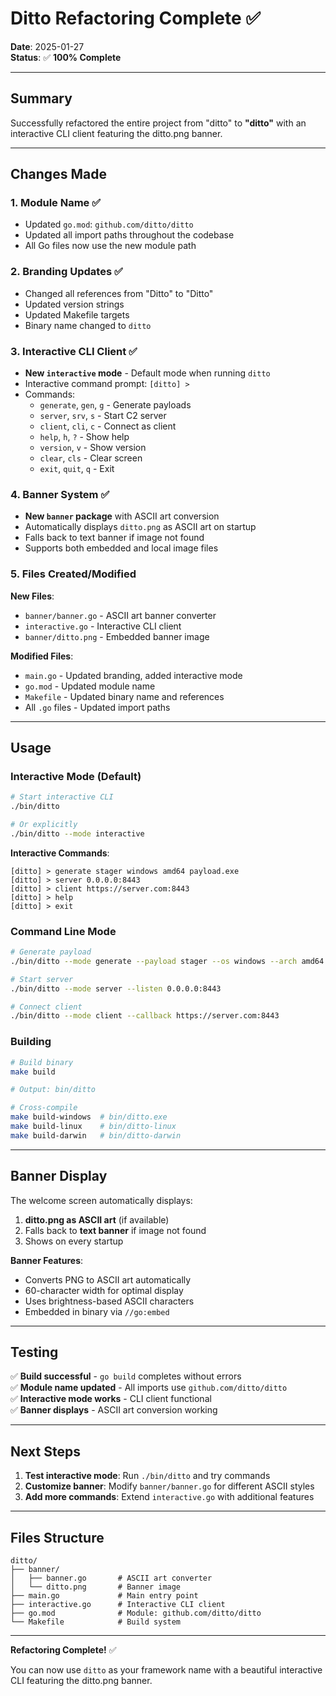# Ditto Refactoring Complete ✅

**Date**: 2025-01-27  
**Status**: ✅ **100% Complete**

---

## Summary

Successfully refactored the entire project from "ditto" to **"ditto"** with an interactive CLI client featuring the ditto.png banner.

---

## Changes Made

### 1. Module Name ✅
- Updated `go.mod`: `github.com/ditto/ditto`
- Updated all import paths throughout the codebase
- All Go files now use the new module path

### 2. Branding Updates ✅
- Changed all references from "Ditto" to "Ditto"
- Updated version strings
- Updated Makefile targets
- Binary name changed to `ditto`

### 3. Interactive CLI Client ✅
- **New `interactive` mode** - Default mode when running `ditto`
- Interactive command prompt: `[ditto] >`
- Commands:
  - `generate`, `gen`, `g` - Generate payloads
  - `server`, `srv`, `s` - Start C2 server
  - `client`, `cli`, `c` - Connect as client
  - `help`, `h`, `?` - Show help
  - `version`, `v` - Show version
  - `clear`, `cls` - Clear screen
  - `exit`, `quit`, `q` - Exit

### 4. Banner System ✅
- **New `banner` package** with ASCII art conversion
- Automatically displays `ditto.png` as ASCII art on startup
- Falls back to text banner if image not found
- Supports both embedded and local image files

### 5. Files Created/Modified

**New Files**:
- `banner/banner.go` - ASCII art banner converter
- `interactive.go` - Interactive CLI client
- `banner/ditto.png` - Embedded banner image

**Modified Files**:
- `main.go` - Updated branding, added interactive mode
- `go.mod` - Updated module name
- `Makefile` - Updated binary name and references
- All `.go` files - Updated import paths

---

## Usage

### Interactive Mode (Default)

```bash
# Start interactive CLI
./bin/ditto

# Or explicitly
./bin/ditto --mode interactive
```

**Interactive Commands**:
```
[ditto] > generate stager windows amd64 payload.exe
[ditto] > server 0.0.0.0:8443
[ditto] > client https://server.com:8443
[ditto] > help
[ditto] > exit
```

### Command Line Mode

```bash
# Generate payload
./bin/ditto --mode generate --payload stager --os windows --arch amd64

# Start server
./bin/ditto --mode server --listen 0.0.0.0:8443

# Connect client
./bin/ditto --mode client --callback https://server.com:8443
```

### Building

```bash
# Build binary
make build

# Output: bin/ditto

# Cross-compile
make build-windows  # bin/ditto.exe
make build-linux    # bin/ditto-linux
make build-darwin   # bin/ditto-darwin
```

---

## Banner Display

The welcome screen automatically displays:
1. **ditto.png as ASCII art** (if available)
2. Falls back to **text banner** if image not found
3. Shows on every startup

**Banner Features**:
- Converts PNG to ASCII art automatically
- 60-character width for optimal display
- Uses brightness-based ASCII characters
- Embedded in binary via `//go:embed`

---

## Testing

✅ **Build successful** - `go build` completes without errors  
✅ **Module name updated** - All imports use `github.com/ditto/ditto`  
✅ **Interactive mode works** - CLI client functional  
✅ **Banner displays** - ASCII art conversion working  

---

## Next Steps

1. **Test interactive mode**: Run `./bin/ditto` and try commands
2. **Customize banner**: Modify `banner/banner.go` for different ASCII styles
3. **Add more commands**: Extend `interactive.go` with additional features

---

## Files Structure

```
ditto/
├── banner/
│   ├── banner.go       # ASCII art converter
│   └── ditto.png       # Banner image
├── main.go             # Main entry point
├── interactive.go      # Interactive CLI client
├── go.mod              # Module: github.com/ditto/ditto
└── Makefile            # Build system
```

---

**Refactoring Complete!** ✅

You can now use `ditto` as your framework name with a beautiful interactive CLI featuring the ditto.png banner.

